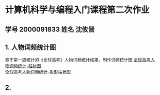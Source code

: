 # 计算机科学与编程入门课程第二次作业
## 学号 2000091833 姓名 沈攸晋  
## 1. 人物词频统计图
基于第一周统计的《全球高考》人物词频统计结果，制作词频统计图 
[全球高考人物词频统计-柱状图](www.baidu.com)  
[全球高考人物词频统计-象形柱状图](www.baidu.com)
## 2. 
